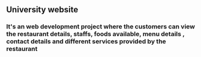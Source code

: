 ## University website

### It's an web development project where the customers can view the restaurant details, staffs, foods available, menu details , contact details and different services provided by the restaurant

